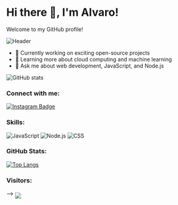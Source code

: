 # Hi there 👋, I'm Alvaro!
Welcome to my GitHub profile!

![Header](https://i.giphy.com/media/v1.Y2lkPTc5MGI3NjExejg2NHlqOHBqMXp6eHNkbjB2NDNreXR0cnhmY2xqNXRzcjYxcmU1bCZlcD12MV9pbnRlcm5hbF9naWZfYnlfaWQmY3Q9Zw/jUckyQVjuHNx9vXUtv/giphy.gif)

- 🔭 Currently working on exciting open-source projects
- 🌱 Learning more about cloud computing and machine learning
- 💬 Ask me about web development, JavaScript, and Node.js

![GitHub stats](https://github-readme-stats.vercel.app/api?username=Varo-Amv&show_icons=true&theme=dark)

### Connect with me:
[![Instagram Badge](https://img.shields.io/badge/-varo.mz-blue?style=flat-square&logo=Instagram&logoColor=white&link=https://instagram.com/varo.mz)](https://instagram.com/varo.mz)

### Skills:
![JavaScript](https://img.shields.io/badge/-JavaScript-black?style=flat-square&logo=javascript)
![Node.js](https://img.shields.io/badge/-Nodejs-c0ebd?style=flat-square&logo=Node.js)
![CSS](https://img.shields.io/badge/-CSS-blue?style=flat-square&logo=css)

### GitHub Stats:
[![Top Langs](https://github-readme-stats.vercel.app/api/top-langs/?username=Varo-Amv&layout=compact)](https://github.com/anuraghazra/github-readme-stats)

### Visitors:
 -->    <img align="middle" src="https://profile-counter.glitch.me/Varo-Amv/count.svg" />
</p>
